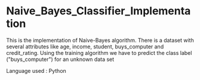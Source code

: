 # Naive_Bayes_Classifier_Implementation

This is the implementation of Naive-Bayes algorithm. There is a dataset with several attributes like age, income, student, buys_computer and credit_rating. Using the training algorithm we have to predict the class label ("buys_computer") for an unknown data set

Language used : Python
